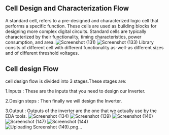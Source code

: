 ## Cell Design and Characterization Flow
A standard cell, refers to a pre-designed and characterized logic cell that performs a specific function. These cells are used as building blocks for designing more complex digital circuits. Standard cells are typically characterized by their functionality, timing characteristics, power consumption, and area. 
![Screenshot (131)](https://github.com/Sairamvanam/-NASSCOM-VSD-SoC-Design-Program/assets/163321291/0c782b64-cded-43d8-af1f-683be5b31f89)
![Screenshot (133)](https://github.com/Sairamvanam/-NASSCOM-VSD-SoC-Design-Program/assets/163321291/b7a008be-031b-4fe8-80f5-097baf31a434)
Library consits of different cell with different functionality as-well-as different sizes and of different threshold voltages.
## Cell design Flow
cell design flow is divided into 3 stages.These stages are:

1.Inputs : These are the inputs that you need to design our Inverter.

2.Design steps : Then finally we will design the Inverter.

3.Output : Outputs of the inverter are the one that we actually use by the EDA tools.
![Screenshot (134)](https://github.com/Sairamvanam/-NASSCOM-VSD-SoC-Design-Program/assets/163321291/042bb1bf-4ea0-437b-ad39-01f2a33dc77f)
![Screenshot (139)](https://github.com/Sairamvanam/-NASSCOM-VSD-SoC-Design-Program/assets/163321291/61f60748-58df-4f5b-bd6e-ee5496690099)
![Screenshot (140)](https://github.com/Sairamvanam/-NASSCOM-VSD-SoC-Design-Program/assets/163321291/3d8b748e-c773-4afe-9f68-fcc2878e5de9)
![Screenshot (147)](https://github.com/Sairamvanam/-NASSCOM-VSD-SoC-Design-Program/assets/163321291/06502be6-4c76-4a77-85e6-a57771f57c6d)
![Screenshot (144)](https://github.com/Sairamvanam/-NASSCOM-VSD-SoC-Design-Program/assets/163321291/6c607fc7-0e84-46d6-a6d4-6b409a08fe9f)
![Uploading Screenshot (149).png…]()
